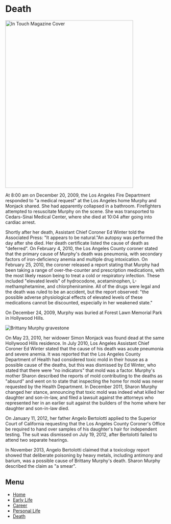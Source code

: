 <html>
<body>
  <main>
  <h1> Death </h1>
  <img src="https://the-hollywood-gossip-res.cloudinary.com/iu/s--7S4NwC7c--/t_xlarge_p/cs_srgb,f_auto,fl_strip_profile.lossy,q_auto:420/v1364525388/brittany-murphy-cover.jpg" alt="In Touch Magazine Cover" width="400" height="525">
<p>At 8:00 am on December 20, 2009, the Los Angeles Fire Department responded to "a medical request" at the Los Angeles home Murphy and Monjack shared. She had apparently collapsed in a bathroom. Firefighters attempted to resuscitate Murphy on the scene. She was transported to Cedars-Sinai Medical Center, where she died at 10:04 after going into cardiac arrest.</p>

<p>Shortly after her death, Assistant Chief Coroner Ed Winter told the Associated Press: "It appears to be natural."An autopsy was performed the day after she died. Her death certificate listed the cause of death as "deferred". On February 4, 2010, the Los Angeles County coroner stated that the primary cause of Murphy's death was pneumonia, with secondary factors of iron-deficiency anemia and multiple drug intoxication. On February 25, 2010, the coroner released a report stating that Murphy had been taking a range of over-the-counter and prescription medications, with the most likely reason being to treat a cold or respiratory infection. These included "elevated levels" of hydrocodone, acetaminophen, L-methamphetamine, and chlorpheniramine. All of the drugs were legal and the death was ruled to be an accident, but the report observed: "the possible adverse physiological effects of elevated levels of these medications cannot be discounted, especially in her weakened state."</p>

<p>On December 24, 2009, Murphy was buried at Forest Lawn Memorial Park in Hollywood Hills.</p>
  <img src="https://upload.wikimedia.org/wikipedia/en/1/1b/Brittany_Murphy_grave.jpg" alt="Brittany Murphy gravestone">

<p>On May 23, 2010, her widower Simon Monjack was found dead at the same Hollywood Hills residence. In July 2010, Los Angeles Assistant Chief Coroner Ed Winter stated that the cause of his death was acute pneumonia and severe anemia. It was reported that the Los Angeles County Department of Health had considered toxic mold in their house as a possible cause of the deaths, but this was dismissed by Ed Winter, who stated that there were "no indicators" that mold was a factor. Murphy's mother Sharon described the reports of mold contributing to the deaths as "absurd" and went on to state that inspecting the home for mold was never requested by the Health Department. In December 2011, Sharon Murphy changed her stance, announcing that toxic mold was indeed what killed her daughter and son-in-law, and filed a lawsuit against the attorneys who represented her in an earlier suit against the builders of the home where her daughter and son-in-law died.</p>

<p>On January 11, 2012, her father Angelo Bertolotti applied to the Superior Court of California requesting that the Los Angeles County Coroner's Office be required to hand over samples of his daughter's hair for independent testing. The suit was dismissed on July 19, 2012, after Bertolotti failed to attend two separate hearings.</p>

<p>In November 2013, Angelo Bertolotti claimed that a toxicology report showed that deliberate poisoning by heavy metals, including antimony and barium, was a possible cause of Brittany Murphy's death. Sharon Murphy described the claim as "a smear".</p> 
</main>

<h2>Menu</h2>
<nav>
     <ul>
       <li><a href="https://julesyann19.github.io/brittanymurphy.html">Home</a></li>
       <li><a href="https://julesyann19.github.io/brittanymurphy/earlylife.html">Early Life</a></li>
       <li><a href="https://julesyann19.github.io/brittanymurphy/career.html">Career</a></li>
       <li><a href="https://julesyann19.github.io/brittanymurphy/personallife.html">Personal Life</a></li>
       <li><a href="https://julesyann19.github.io/brittanymurphy/death.html">Death</a></li>
        
</ul>
</nav>
</body>
</html>

</body>
</html>
